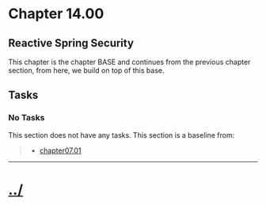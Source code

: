 # Chapter 14.00

## Reactive Spring Security
This chapter is the chapter BASE and continues from the previous
chapter section, from here, we build on top of this base.

## Tasks

### No Tasks
This section does not have any tasks.
This section is a baseline from:
> * [chapter07.01](../../chapter05/chapter05.02/README.md)


---

# [../](../)
